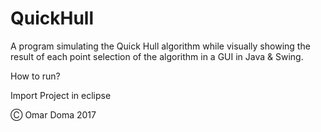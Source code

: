 # QuickHull

A program simulating the Quick Hull algorithm while visually showing the result of each point selection of the algorithm in a GUI in Java & Swing.

How to run? 

Import Project in eclipse

Ⓒ Omar Doma 2017